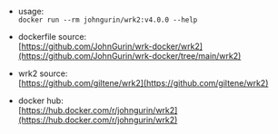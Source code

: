 * usage:\
`docker run --rm johngurin/wrk2:v4.0.0 --help`

* dockerfile source:\
[https://github.com/JohnGurin/wrk-docker/wrk2](https://github.com/JohnGurin/wrk-docker/tree/main/wrk2)

* wrk2 source:\
[https://github.com/giltene/wrk2](https://github.com/giltene/wrk2)

* docker hub:\
[https://hub.docker.com/r/johngurin/wrk2](https://hub.docker.com/r/johngurin/wrk2)
